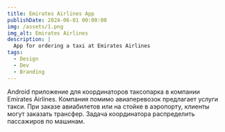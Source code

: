 ```yaml
---
title: Emirates Airlines App
publishDate: 2024-06-01 00:00:00
img: /assets/1.png
img_alt: Emirates Airlines
description: |
  App for ordering a taxi at Emirates Airlines
tags:
  - Design
  - Dev
  - Branding
---
```


Android приложение для координаторов таксопарка в компании Emirates Airlines.
Компания помимо авиаперевозок предлагает услуги такси. При заказе авиабилетов или на стойке в аэропорту, клиенты могут заказать трансфер. Задача координатора распределить пассажиров по машинам.
